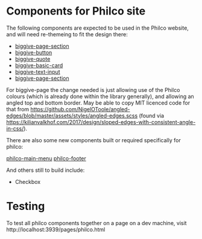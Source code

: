 # Components for Philco site

The following components are expected to be used in the Philco website, and will need re-themeing to fit the design
there:

- [biggive-page-section](../src/components/biggive-page-section/readme.md)
- [biggive-button](../src/components/biggive-button/readme.md)
- [biggive-quote](../src/components/biggive-quote/readme.md)
- [biggive-basic-card](../src/components/biggive-basic-card/readme.md)
- [biggive-text-input](../src/components/biggive-text-input/readme.md)
- [biggive-page-section](../src/components/biggive-page-section/readme.md)

For biggive-page the change needed is just allowing use of the Philco colours (which is already done within the library
generally), and allowing an angled top and bottom border. May be able to copy MIT licenced code for that from
https://github.com/NigelOToole/angled-edges/blob/master/assets/styles/angled-edges.scss (found via
https://kilianvalkhof.com/2017/design/sloped-edges-with-consistent-angle-in-css/).



There are also some new components built or required specifically for philco:

[philco-main-menu](../src/components/philco-main-menu/readme.md)
[philco-footer](../src/components/philco-footer/readme.md)

And others still to build include:
- Checkbox

# Testing

To test all philco components together on a page on a dev machine, visit http://localhost:3939/pages/philco.html

